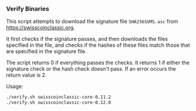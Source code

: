 ### Verify Binaries
This script attempts to download the signature file `SHA256SUMS.asc` from https://swisscoinclassic.org.

It first checks if the signature passes, and then downloads the files specified in the file, and checks if the hashes of these files match those that are specified in the signature file.

The script returns 0 if everything passes the checks. It returns 1 if either the signature check or the hash check doesn't pass. If an error occurs the return value is 2.

Usage:

```sh
./verify.sh swisscoinclassic-core-0.11.2
./verify.sh swisscoinclassic-core-0.12.0
```
